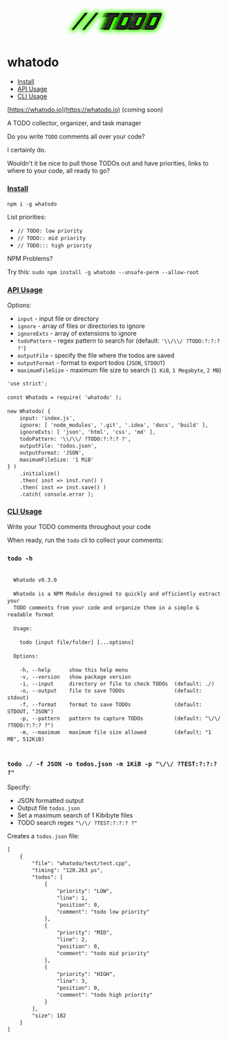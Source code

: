 <p align="center">
    <a href="#">
        <img width="242px"
             height="72px"
             alt="whatodo"
             src="./todo.png" />
    </a>
</p>

<h1><a name="top">whatodo</a></h1>

- <a href="#install">Install</a>
- <a href="#apiusage">API Usage</a>
- <a href="#cliusage">CLI Usage</a>

[https://whatodo.io](https://whatodo.io) (coming soon)

A TODO collector, organizer, and task manager

Do you write `TODO` comments all over your code?

I certainly do.

Wouldn't it be nice to pull those TODOs out and have priorities, links to where to your code, all ready to go?

### <a name="install" href="#top">Install</a>

`npm i -g whatodo`

List priorities:

- `// TODO: low priority`
- `// TODO:: mid priority`
- `// TODO::: high priority`

NPM Problems?

Try this: `sudo npm install -g whatodo --unsafe-perm --allow-root`

### <a name="apiusage" href="#top">API Usage</a>

Options:
- `input` - input file or directory
- `ignore` - array of files or directories to ignore
- `ignoreExts` - array of extensions to ignore
- `todoPattern` - regex pattern to search for (default: `'\\/\\/ ?TODO:?:?:? ?'`)
- `outputFile` - specify the file where the todos are saved
- `outputFormat` - format to export todos (`JSON`, `STDOUT`)
- `maximumFileSize` - maximum file size to search (`1 KiB`, `1 Megabyte`, `2 MB`)

```
'use strict';

const Whatodo = require( 'whatodo' );

new Whatodo( {
    input: 'index.js',
    ignore: [ 'node_modules', '.git', '.idea', 'docs', 'build' ],
    ignoreExts: [ 'json', 'html', 'css', 'md' ],
    todoPattern: '\\/\\/ ?TODO:?:?:? ?',
    outputFile: 'todos.json',
    outputFormat: 'JSON',
    maximumFileSize: '1 MiB'
} )
    .initialize()
	.then( inst => inst.run() )
	.then( inst => inst.save() )
	.catch( console.error );
```

### <a name="cliusage" href="#top">CLI Usage</a>

Write your TODO comments throughout your code

When ready, run the `todo` cli to collect your comments:

### `todo -h`
```
  
  Whatodo v0.3.0
  
  Whatodo is a NPM Module designed to quickly and efficiently extract your
  TODO comments from your code and organize them in a simple & readable format
  
  Usage:
  
    todo [input file/folder] [...options]
  
  Options:
  
    -h, --help      show this help menu
    -v, --version   show package version
    -i, --input     directory or file to check TODOs  (default: ./)
    -o, --output    file to save TODOs                (default: stdout)
    -f, --format    format to save TODOs              (default: STDOUT, "JSON")
    -p, --pattern   pattern to capture TODOs          (default: "\/\/ ?TODO:?:?:? ?")
    -m, --maximum   maximum file size allowed         (default: "1 MB", 512KiB)
  
```

### `todo ./ -f JSON -o todos.json -m 1KiB -p "\/\/ ?TEST:?:?:? ?"`

Specify:
- JSON formatted output
- Output file `todos.json`
- Set a maximum search of 1 Kibibyte files
- TODO search regex `"\/\/ ?TEST:?:?:? ?"`

Creates a `todos.json` file:

```
[
    {
        "file": "whatodo/test/test.cpp",
        "timing": "120.263 μs",
        "todos": [
            {
                "priority": "LOW",
                "line": 1,
                "position": 0,
                "comment": "todo low priority"
            },
            {
                "priority": "MID",
                "line": 2,
                "position": 0,
                "comment": "todo mid priority"
            },
            {
                "priority": "HIGH",
                "line": 3,
                "position": 0,
                "comment": "todo high priority"
            }
        ],
        "size": 182
    }
]
```
